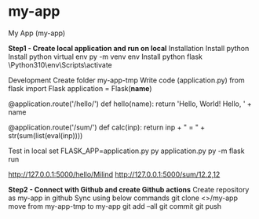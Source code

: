 # my-app
My App (my-app)

**Step1 - Create local application and run on local**
Installation
Install python
Install python virtual env
py -m venv env
Install python flask
\Python310\env\Scripts\activate

Development
Create folder my-app-tmp
Write code (application.py)
from flask import Flask
application = Flask(__name__) 

@application.route('/hello/<name>') 
def hello(name):
return 'Hello, World! Hello, ' + name

@application.route('/sum/<inp>') 
def calc(inp):
return inp + " = " + str(sum(list(eval(inp))))

Test in local
set FLASK_APP=application.py
py application.py
py -m flask run

http://127.0.0.1:5000/hello/Milind
http://127.0.0.1:5000/sum/12.2,12

**Step2 - Connect with Github and create Github actions**
Create repository as my-app in github
Sync using below commands
git clone <>/my-app
move from my-app-tmp to my-app
git add –all
git commit
git push

